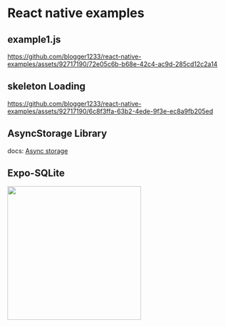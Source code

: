 # React native examples

## example1.js



https://github.com/blogger1233/react-native-examples/assets/92717190/72e05c6b-b68e-42c4-ac9d-285cd12c2a14




## skeleton Loading



https://github.com/blogger1233/react-native-examples/assets/92717190/6c8f3ffa-63b2-4ede-9f3e-ec8a9fb205ed

## AsyncStorage Library

docs: <a href="https://react-native-async-storage.github.io/async-storage/docs/usage/">Async storage</a>

## Expo-SQLite

<img src="https://github.com/blogger1233/react-native-examples/assets/92717190/fb12366f-425c-4081-b5df-96b7dfa98cb0" height="300">
